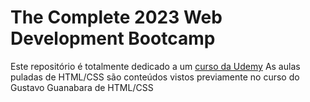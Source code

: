 # The Complete 2023 Web Development Bootcamp

Este repositório é totalmente dedicado a um <a href="https://www.udemy.com/course/the-complete-web-development-bootcamp/">curso da Udemy</a>
As aulas puladas de HTML/CSS são conteúdos vistos previamente no curso do Gustavo Guanabara de HTML/CSS